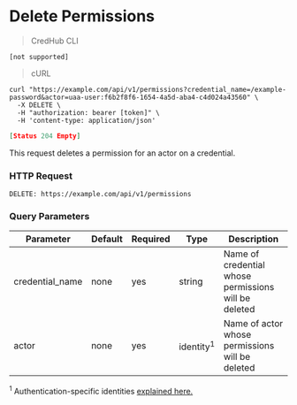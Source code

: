 # Delete Permissions

> CredHub CLI

```shell
[not supported]
```

> cURL

```shell
curl "https://example.com/api/v1/permissions?credential_name=/example-password&actor=uaa-user:f6b2f8f6-1654-4a5d-aba4-c4d024a43560" \
  -X DELETE \
  -H "authorization: bearer [token]" \
  -H 'content-type: application/json'
```

```json
[Status 204 Empty]
```

This request deletes a permission for an actor on a credential.

### HTTP Request

`DELETE: https://example.com/api/v1/permissions`

### Query Parameters

Parameter | Default | Required | Type | Description
--------- | --------- | --------- | --------- | -----------
credential_name | none | yes | string | Name of credential whose permissions will be deleted
actor | none | yes | identity<sup>1</sup> | Name of actor whose permissions will be deleted

<sup>1</sup> Authentication-specific identities [explained here.](https://github.com/cloudfoundry-incubator/credhub/blob/master/docs/authentication-identities.md)

